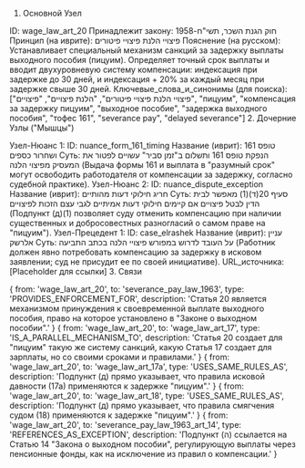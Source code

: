 1. Основной Узел

ID: wage_law_art_20
Принадлежит закону: חוק הגנת השכר, תשי"ח-1958
Принцип (на иврите): פיצויי הלנת פיצויי פיטורים
Пояснение (на русском): Устанавливает специальный механизм санкций за задержку выплаты выходного пособия (пицуим). Определяет точный срок выплаты и вводит двухуровневую систему компенсации: индексация при задержке до 30 дней, и индексация + 20% за каждый месяц при задержке свыше 30 дней.
Ключевые_слова_и_синонимы (для поиска): ["פיצויי הלנת פיצויי פיטורים", "הלנת פיצויים", "פיצויים", "пицуим", "компенсация за задержку пицуим", "выходное пособие", "задержка выходного пособия", "тофес 161", "severance pay", "delayed severance"]
2. Дочерние Узлы ("Мышцы")

Узел-Нюанс 1:
ID: nuance_form_161_timing
Название (иврит): טופס 161 ושחרור כספים
Суть: הנפקת טופס 161 ותשלום ב"זמן סביר" עשויים לפטור את המעסיק מפיצוי הלנה (Выдача формы 161 и выплата в "разумный срок" могут освободить работодателя от компенсации за задержку, согласно судебной практике).
Узел-Нюанс 2:
ID: nuance_dispute_exception
Название (иврит): חריג חילוקי דעות מהותיים
Суть: סעיף 20(ד)(1) מאפשר לבית הדין לבטל פיצויים אם קיימים חילוקי דעות אמיתיים לגבי עצם הזכות לפיצויים (Подпункт (д)(1) позволяет суду отменить компенсацию при наличии существенных и добросовестных разногласий о самом праве на "пицуим").
Узел-Прецедент 1:
ID: case_elrashek
Название (иврит): עניין אלרשק
Суть: על העובד לדרוש במפורש פיצויי הלנה בכתב התביעה (Работник должен явно потребовать компенсацию за задержку в исковом заявлении; суд не присудит ее по своей инициативе).
URL_источника: [Placeholder для ссылки]
3. Связи

{ from: 'wage_law_art_20', to: 'severance_pay_law_1963', type: 'PROVIDES_ENFORCEMENT_FOR', description: 'Статья 20 является механизмом принуждения к своевременной выплате выходного пособия, право на которое установлено в "Законе о выходном пособии".' }
{ from: 'wage_law_art_20', to: 'wage_law_art_17', type: 'IS_A_PARALLEL_MECHANISM_TO', description: 'Статья 20 создает для "пицуим" такую же систему санкций, какую Статья 17 создает для зарплаты, но со своими сроками и правилами.' }
{ from: 'wage_law_art_20', to: 'wage_law_art_17a', type: 'USES_SAME_RULES_AS', description: 'Подпункт (д) прямо указывает, что правила исковой давности (17а) применяются к задержке "пицуим".' }
{ from: 'wage_law_art_20', to: 'wage_law_art_18', type: 'USES_SAME_RULES_AS', description: 'Подпункт (д) прямо указывает, что правила смягчения судом (18) применяются к задержке "пицуим".' }
{ from: 'wage_law_art_20', to: 'severance_pay_law_1963_art_14', type: 'REFERENCES_AS_EXCEPTION', description: 'Подпункт (ה) ссылается на Статью 14 "Закона о выходном пособии", регулирующую выплаты через пенсионные фонды, как на исключение из правил о компенсации.' }